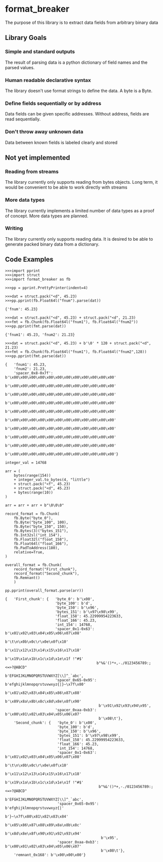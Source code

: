 # format_breaker
The purpose of this library is to extract data fields from arbitrary binary data
## Library Goals
### Simple and standard outputs
The result of parsing data is a python dictionary of field names and the parsed values.
### Human readable declarative syntax
The library doesn't use format strings to define the data. A byte is a Byte.
### Define fields sequentially or by address
Data fields can be given specific addresses. Without address, fields are read sequentially.
### Don't throw away unknown data
Data between known fields is labeled clearly and stored

## Not yet implemented
### Reading from streams
The library currently only supports reading from bytes objects. Long term, it would be convenient to be able to work directly with streams
### More data types
The library currently implements a limited number of data types as a proof of concept. More data types are planned.
### Writing
The library currently only supports reading data. It is desired to be able to generate packed binary data from a dictionary.

## Code Examples


```
>>>import pprint
>>>import struct
>>>import format_breaker as fb

>>>pp = pprint.PrettyPrinter(indent=4)

>>>dat = struct.pack("<d", 45.23)
>>>pp.pprint(fb.Float64l("fnum").parse(dat))

{'fnum': 45.23}
```
```
>>>dat = struct.pack("<d", 45.23) + struct.pack("<d", 21.23)
>>>fmt = fb.Chunk(fb.Float64l("fnum1"), fb.Float64l("fnum2"))
>>>pp.pprint(fmt.parse(dat))

{'fnum1': 45.23, 'fnum2': 21.23}
```


```
>>>dat = struct.pack("<d", 45.23) + b'\0' * 120 + struct.pack("<d", 21.23)
>>>fmt = fb.Chunk(fb.Float64l("fnum1"), fb.Float64l("fnum2",128))
>>>pp.pprint(fmt.parse(dat))

{   'fnum1': 45.23,
    'fnum2': 21.23,
    'spacer_0x8-0x7f': b'\x00\x00\x00\x00\x00\x00\x00\x00\x00\x00\x00\x00'
                       b'\x00\x00\x00\x00\x00\x00\x00\x00\x00\x00\x00\x00'
                       b'\x00\x00\x00\x00\x00\x00\x00\x00\x00\x00\x00\x00'
                       b'\x00\x00\x00\x00\x00\x00\x00\x00\x00\x00\x00\x00'
                       b'\x00\x00\x00\x00\x00\x00\x00\x00\x00\x00\x00\x00'
                       b'\x00\x00\x00\x00\x00\x00\x00\x00\x00\x00\x00\x00'
                       b'\x00\x00\x00\x00\x00\x00\x00\x00\x00\x00\x00\x00'
                       b'\x00\x00\x00\x00\x00\x00\x00\x00\x00\x00\x00\x00'
                       b'\x00\x00\x00\x00\x00\x00\x00\x00\x00\x00\x00\x00'
                       b'\x00\x00\x00\x00\x00\x00\x00\x00\x00\x00\x00\x00'}
```

```
integer_val = 14768

arr = (
    bytes(range(154))
    + integer_val.to_bytes(4, "little")
    + struct.pack("<f", 45.23)
    + struct.pack("<d", 45.23)
    + bytes(range(10))
)

arr = arr + arr + b"\0\0\0"

record_format = fb.Chunk(
    fb.Byte("byte_0"),
    fb.Byte("byte_100", 100),
    fb.Byte("byte_150", 150),
    fb.Bytes(3)("bytes_151"),
    fb.Int32sl("int_154"),
    fb.Float32l("float_158"),
    fb.Float64l("float_166"),
    fb.PadToAddress(180),
    relative=True,
)

overall_format = fb.Chunk(
    record_format("First_chunk"),
    record_format("Second_chunk"),
    fb.Remnant()
    )

pp.pprint(overall_format.parse(arr))
```
```
{   'First_chunk': {   'byte_0': b'\x00',
                       'byte_100': b'd',
                       'byte_150': b'\x96',
                       'bytes_151': b'\x97\x98\x99',
                       'float_158': 45.22999954223633,
                       'float_166': 45.23,
                       'int_154': 14768,
                       'spacer_0x1-0x63': b'\x01\x02\x03\x04\x05\x06\x07\x08'
                                          b'\t\n\x0b\x0c\r\x0e\x0f\x10'
                                          b'\x11\x12\x13\x14\x15\x16\x17\x18'
                                          b'\x19\x1a\x1b\x1c\x1d\x1e\x1f !"#$'
                                          b"%&'()*+,-./0123456789:;<=>?@ABCD"
                                          b'EFGHIJKLMNOPQRSTUVWXYZ[\\]^_`abc',
                       'spacer_0x65-0x95': b'efghijklmnopqrstuvwxyz{|}~\x7f\x80'
                                           b'\x81\x82\x83\x84\x85\x86\x87\x88'
                                           b'\x89\x8a\x8b\x8c\x8d\x8e\x8f\x90'
                                           b'\x91\x92\x93\x94\x95',
                       'spacer_0xaa-0xb3': b'\x00\x01\x02\x03\x04\x05\x06\x07'
                                           b'\x08\t'},
    'Second_chunk': {   'byte_0': b'\x00',
                        'byte_100': b'd',
                        'byte_150': b'\x96',
                        'bytes_151': b'\x97\x98\x99',
                        'float_158': 45.22999954223633,
                        'float_166': 45.23,
                        'int_154': 14768,
                        'spacer_0x1-0x63': b'\x01\x02\x03\x04\x05\x06\x07\x08'
                                           b'\t\n\x0b\x0c\r\x0e\x0f\x10'
                                           b'\x11\x12\x13\x14\x15\x16\x17\x18'
                                           b'\x19\x1a\x1b\x1c\x1d\x1e\x1f !"#$'
                                           b"%&'()*+,-./0123456789:;<=>?@ABCD"
                                           b'EFGHIJKLMNOPQRSTUVWXYZ[\\]^_`abc',
                        'spacer_0x65-0x95': b'efghijklmnopqrstuvwxyz{|'
                                            b'}~\x7f\x80\x81\x82\x83\x84'
                                            b'\x85\x86\x87\x88\x89\x8a\x8b\x8c'
                                            b'\x8d\x8e\x8f\x90\x91\x92\x93\x94'
                                            b'\x95',
                        'spacer_0xaa-0xb3': b'\x00\x01\x02\x03\x04\x05\x06\x07'
                                            b'\x08\t'},
    'remnant_0x168': b'\x00\x00\x00'}
```
